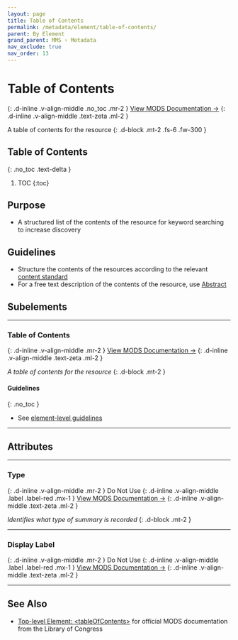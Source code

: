 ```yaml
---
layout: page
title: Table of Contents
permalink: /metadata/element/table-of-contents/
parent: By Element
grand_parent: MMS › Metadata
nav_exclude: true
nav_order: 13
---
```


# Table of Contents
{: .d-inline .v-align-middle .no_toc .mr-2 }
[View MODS Documentation →](https://www.loc.gov/standards/mods/userguide/tableofcontents.html)
{: .d-inline .v-align-middle .text-zeta .ml-2 }

A table of contents for the resource
{: .d-block .mt-2 .fs-6 .fw-300 }

## Table of Contents
{: .no_toc .text-delta }

1. TOC
{:toc}

## Purpose
- A structured list of the contents of the resource for keyword searching to increase discovery

## Guidelines
-   Structure the contents of the resources according to the relevant [content standard](/metadata-documentation/metadata/guidelines/#content-standards)
- For a free text description of the contents of the resource, use [Abstract](/metadata-documentation/metadata/element/abstract/)

## Subelements

---

### Table of Contents
{: .d-inline .v-align-middle .mr-2 }
[View MODS Documentation →](https://www.loc.gov/standards/mods/userguide/tableofcontents.html)
{: .d-inline .v-align-middle .text-zeta .ml-2 }

_A table of contents for the resource_
{: .d-block .mt-2 }

#### Guidelines
{: .no_toc }
- See [element-level guidelines](#guidelines)

---

## Attributes

---

### Type
{: .d-inline .v-align-middle .mr-2 }
Do Not Use
{: .d-inline .v-align-middle .label .label-red .mx-1 }
[View MODS Documentation →](https://www.loc.gov/standards/mods/userguide/abstract.html#type)
{: .d-inline .v-align-middle .text-zeta .ml-2 }

_Identifies what type of summary is recorded_
{: .d-block .mt-2 }

---

### Display Label
{: .d-inline .v-align-middle .mr-2 }
Do Not Use
{: .d-inline .v-align-middle .label .label-red .mx-1 }
[View MODS Documentation →](https://www.loc.gov/standards/mods/userguide/attributes.html#displayLabel)
{: .d-inline .v-align-middle .text-zeta .ml-2 } 

---

## See Also
- [Top-level Element: &lt;tableOfContents&gt;](https://www.loc.gov/standards/mods/userguide/tableofcontents.html) for official MODS documentation from the Library of Congress